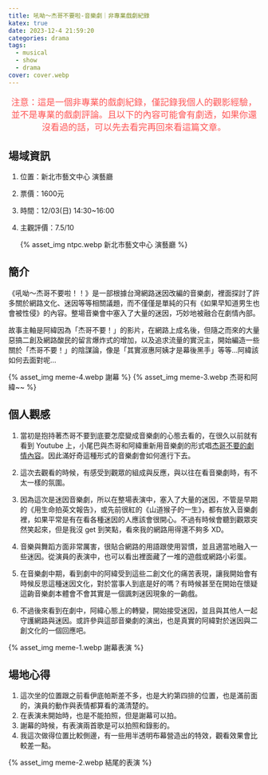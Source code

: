 ```yaml
---
title: 吼呦～杰哥不要啦-音樂劇｜非專業戲劇紀錄
katex: true
date: 2023-12-4 21:59:20
categories: drama
tags:
  - musical
  - show
  - drama
cover: cover.webp
---
```


<p style="font-size:1.1rem;color:#f55;text-align:center">
注意：這是一個非專業的戲劇紀錄，僅記錄我個人的觀影經驗，並不是專業的戲劇評論。且以下的內容可能會有劇透，如果你還沒看過的話，可以先去看完再回來看這篇文章。</p>

## 場域資訊

1. 位置：新北市藝文中心 演藝廳
2. 票價：1600元
3. 時間：12/03(日) 14:30~16:00
4. 主觀評價：7.5/10

   {% asset_img  ntpc.webp 新北市藝文中心 演藝廳 %}


## 簡介

《吼呦～杰哥不要啦！！》是一部根據台灣網路迷因改編的音樂劇，裡面探討了許多關於網路文化、迷因等等相關議題，而不僅僅是單純的只有《如果早知道男生也會被性侵》的內容。整場音樂會中塞入了大量的迷因，巧妙地被融合在劇情內部。

故事主軸是阿緯因為「杰哥不要！」的影片，在網路上成名後，但隨之而來的大量惡搞二創及網路酸民的留言爆炸式的增加，以及追求流量的實況主，開始編造一些關於「杰哥不要！」的陰謀論，像是「其實淑惠阿姨才是幕後黑手」等等...阿緯該如何去面對呢...

{% asset_img meme-4.webp 謝幕 %}
{% asset_img meme-3.webp 杰哥和阿緯~~ %}

## 個人觀感

1. 當初是抱持著杰哥不要到底要怎麼變成音樂劇的心態去看的，在很久以前就有看到 Youtube 上，小尾巴與杰哥和阿緯重新用音樂劇的形式唱[杰哥不要的劇情內容](https://www.youtube.com/watch?v=tOuvNGrjoL0)。因此滿好奇這種形式的音樂劇會如何進行下去。

2. 這次去觀看的時候，有感受到觀眾的組成與反應，與以往在看音樂劇時，有不太一樣的氛圍。

3. 因為這次是迷因音樂劇，所以在整場表演中，塞入了大量的迷因，不管是早期的《用生命拍英文報告》，或先前很紅的《山道猴子的一生》，都有放入音樂劇裡，如果平常是有在看各種迷因的人應該會很開心。不過有時候會聽到觀眾突然笑起來，但是我沒 get 到笑點，看來我的網路用得還不夠多 XD。

4. 音樂與舞蹈方面非常厲害，很貼合網路的用語跟使用習慣，並且適當地融入一些迷因。從演員的表演中，也可以看出裡面藏了一堆的遊戲或網路小彩蛋。

5. 在音樂劇中期，看到劇中的阿緯受到這些二創文化的痛苦表現，讓我開始會有時候反思這種迷因文化，對於當事人到底是好的嗎？有時候甚至在開始在懷疑這齣音樂劇本體會不會其實是一個諷刺迷因現象的一齣戲。

6. 不過後來看到在劇中，阿緯心態上的轉變，開始接受迷因，並且與其他人一起守護網路與迷因。或許參與這部音樂劇的演出，也是真實的阿緯對於迷因與二創文化的一個回應吧。

{% asset_img meme-1.webp 謝幕表演 %}

## 場地心得

1. 這次坐的位置跟之前看伊底帕斯差不多，也是大約第四排的位置，也是滿前面的，演員的動作與表情都算看的滿清楚的。
2. 在表演未開始時，也是不能拍照，但是謝幕可以拍。
3. 謝幕的時候，有表演兩首歌是可以拍照和錄影的。
4. 我這次做得位置比較側邊，有一些用半透明布幕營造出的特效，觀看效果會比較差一點。

{% asset_img meme-2.webp 結尾的表演 %}
